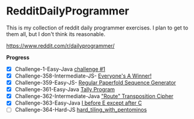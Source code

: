 # RedditDailyProgrammer
This is my collection of reddit daily programmer exercises. I plan to get to them all, but I don't think its reasonable.

https://www.reddit.com/r/dailyprogrammer/

**Progress** 

- [x] Challenge-1-Easy-Java [challenge #1](https://www.reddit.com/r/dailyprogrammer/comments/pih8x/easy_challenge_1/?st=ji9xcu1m&sh=b7277102)
- [x] Challenge-358-Intermediate-JS- [Everyone's A Winner!](https://www.reddit.com/r/dailyprogrammer/comments/8ewq2e/20180425_challenge_358_intermediate_everyones_a/?amp%3Bsh=036acc57&st=jghhe1ll&sh=036acc57)
- [x] Challenge-359-Easy-JS- [Regular Paperfold Sequence Generator](https://www.reddit.com/r/dailyprogrammer/comments/8g0iil/20180430_challenge_359_easy_regular_paperfold/?st=jgmxuw1m&sh=4646d474)
- [x] Challenge-361-Easy-Java [Tally Program](https://www.reddit.com/r/dailyprogrammer/comments/8jcffg/20180514_challenge_361_easy_tally_program/?st=ji10ftca&sh=184160ee)
- [x] Challenge-362-Intermediate-Java ["Route" Transposition Cipher](https://www.reddit.com/r/dailyprogrammer/comments/8n8tog/20180530_challenge_362_intermediate_route/?st=ji3oz32i&sh=de1f57a2)
- [x] Challenge-363-Easy-Java [I before E except after C](https://www.reddit.com/r/dailyprogrammer/comments/8q96da/20180611_challenge_363_easy_i_before_e_except/?st=jia9rndd&sh=2d915e51)
- [ ] Challenge-364-Hard-JS [hard_tiling_with_pentominos](https://www.reddit.com/r/dailyprogrammer/comments/8t4440/20180622_challenge_364_hard_tiling_with_pentominos/?st=jjgnz6ue&sh=bb5d901f)
